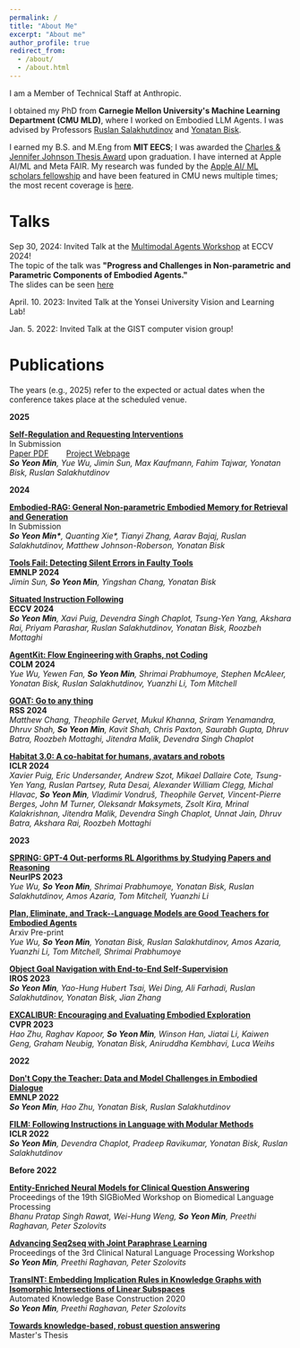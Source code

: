 ```yaml
---
permalink: /
title: "About Me"
excerpt: "About me"
author_profile: true
redirect_from: 
  - /about/
  - /about.html
---
```


I am a Member of Technical Staff at Anthropic.  

I obtained my PhD from **Carnegie Mellon University's Machine Learning Department (CMU MLD)**, where I worked on Embodied LLM Agents. I was advised by Professors [Ruslan Salakhutdinov](https://www.cs.cmu.edu/~rsalakhu/) and [Yonatan Bisk](https://yonatanbisk.com/index.html). 

I earned my B.S. and M.Eng from **MIT EECS**; I was awarded the [Charles & Jennifer Johnson Thesis Award](https://www.eecs.mit.edu/2021-eecs-awards/) upon graduation. I have interned at Apple AI/ML and Meta FAIR. My research was funded by the [Apple AI/ ML scholars fellowship](https://machinelearning.apple.com/updates/apple-scholars-aiml-2023) and have been featured in CMU news multiple times; the most recent coverage is [here](https://www.cs.cmu.edu/news/2024/robots-ambiguous-instructions).

<!--
News
======
Jul. 1. 2025: I have joined Anthropic!

Jul. 3. 2024: [Situated Instruction Following](https://soyeonm.github.io/SIF_webpage/), my work during Meta internship, is accepted to ECCV 2024!

April. 1. 2024: [Habitat 3.0](https://arxiv.org/pdf/2310.13724.pdf) is accepted to ICLR 2024!

Dec. 21. 2023: I finished my internship at Meta. 

Sep. 21. 2023: [SPRING](https://arxiv.org/pdf/2305.15486.pdf) is accepted to NeurIPS 2023!

May. 30. 2023: I started my internship at Meta; I work with Roozbeh Mottaghi and am co-mentored by Devendra Singh Chaplot. 

April. 10. 2023: Invited talk on [Don't copy the teacher](https://arxiv.org/abs/2210.04443) at [Yonsei University Vision and Learning Lab](https://yonseivnl.github.io/). Thank you for inviting me!

Mar. 9. 2023: I have been chosen as a recipient of the [Apple AI/ ML scholars fellowship 2023](https://machinelearning.apple.com/updates/apple-scholars-aiml-2023)!

Dec. 15. 2022: I finished my internship at Apple; [Our paper](https://arxiv.org/abs/2212.05923) is accepted as a main conference paper to IROS 2023. Thank you, Jian Zhang, Hubert Tsai, and the team!

Nov. 1. 2022: [Don't Copy the Teacher](https://arxiv.org/abs/2210.04443) is accepted to EMNLP 2022!

May. 30. 2022: I started my internship at Apple.

Jan. 20. 2022: [FILM](https://soyeonm.github.io/FILM_webpage/) is accepted to ICLR 2022!

Jan. 5. 2022: Invited talk on [FILM](https://soyeonm.github.io/FILM_webpage/) at [GIST Computer Vision Lab](https://gistvision.github.io/)! Thank you for inviting me!

Jul. 6, 2021: I have been chosen as the **second place recipient of the  Charles & Jennifer Johnson Artificial Intelligence and Decision Making M.Eng Thesis Award** for 2021, for my Master's Thesis “Towards Knowledge-Based, Robust Question Answering.” Thank you once again, Pete and Preethi!
-->

Talks
======

Sep 30, 2024: Invited Talk at the [Multimodal Agents Workshop](https://multimodalagents.github.io/) at ECCV 2024! \
The topic of the talk was **"Progress and Challenges in Non-parametric and Parametric Components of Embodied Agents."** \
The slides can be seen [here](https://drive.google.com/file/d/1zslH_NgcVIjd8CaNRfYMGzxYjj86TdCg/view?usp=sharing)

April. 10. 2023: Invited Talk at the Yonsei University Vision and Learning Lab! 

Jan. 5. 2022: Invited Talk at the GIST computer vision group!


Publications
======

The years (e.g., 2025) refer to the expected or actual dates when the conference takes place at the scheduled venue.

**2025**


[**Self-Regulation and Requesting Interventions**](https://soyeonm.github.io/self_reg/)\
In Submission\
[Paper PDF](https://drive.google.com/file/d/17Suynjm_2Uf_dVBpFNS1H_ZErCuIW3UM/view?usp=sharing) &nbsp;&nbsp;&nbsp;&nbsp;&nbsp;&nbsp;  [Project Webpage](https://soyeonm.github.io/self_reg/) \
___So Yeon Min__, Yue Wu, Jimin Sun, Max Kaufmann, Fahim Tajwar, Yonatan Bisk, Ruslan Salakhutdinov_


**2024**

[**Embodied-RAG: General Non-parametric Embodied Memory for Retrieval and Generation**](https://arxiv.org/abs/2409.18313)\
In Submission\
___So Yeon Min*__, Quanting Xie*, Tianyi Zhang, Aarav Bajaj, Ruslan Salakhutdinov, Matthew Johnson-Roberson, Yonatan Bisk_

[**Tools Fail: Detecting Silent Errors in Faulty Tools**](https://arxiv.org/abs/2406.19228)\
**EMNLP 2024**\
_Jimin Sun, **So Yeon Min**, Yingshan Chang, Yonatan Bisk_

[**Situated Instruction Following**](https://soyeonm.github.io/SIF_webpage/)\
**ECCV 2024**\
_**So Yeon Min**, Xavi Puig, Devendra Singh Chaplot, Tsung-Yen Yang, Akshara Rai, Priyam Parashar, Ruslan Salakhutdinov, Yonatan Bisk, Roozbeh Mottaghi_

[**AgentKit: Flow Engineering with Graphs, not Coding**](https://arxiv.org/abs/2404.11483)\
**COLM 2024**\
_Yue Wu, Yewen Fan, **So Yeon Min**, Shrimai Prabhumoye, Stephen McAleer, Yonatan Bisk, Ruslan Salakhutdinov, Yuanzhi Li, Tom Mitchell_

[**GOAT: Go to any thing**](https://arxiv.org/pdf/2311.06430.pdf)\
**RSS 2024**\
_Matthew Chang, Theophile Gervet, Mukul Khanna, Sriram Yenamandra, Dhruv Shah, **So Yeon Min**, Kavit Shah, Chris Paxton, Saurabh Gupta, Dhruv Batra, Roozbeh Mottaghi, Jitendra Malik, Devendra Singh Chaplot_

[**Habitat 3.0: A co-habitat for humans, avatars and robots**](https://arxiv.org/pdf/2310.13724.pdf)\
**ICLR 2024**\
_Xavier Puig, Eric Undersander, Andrew Szot, Mikael Dallaire Cote, Tsung-Yen Yang, Ruslan Partsey, Ruta Desai, Alexander William Clegg, Michal Hlavac, **So Yeon Min**, Vladimír Vondruš, Theophile Gervet, Vincent-Pierre Berges, John M Turner, Oleksandr Maksymets, Zsolt Kira, Mrinal Kalakrishnan, Jitendra Malik, Devendra Singh Chaplot, Unnat Jain, Dhruv Batra, Akshara Rai, Roozbeh Mottaghi_

**2023**

[**SPRING: GPT-4 Out-performs RL Algorithms by Studying Papers and Reasoning**](https://arxiv.org/pdf/2305.15486.pdf)\
**NeurIPS 2023**\
_Yue Wu, **So Yeon Min**, Shrimai Prabhumoye, Yonatan Bisk, Ruslan Salakhutdinov, Amos Azaria, Tom Mitchell, Yuanzhi Li_

[**Plan, Eliminate, and Track--Language Models are Good Teachers for Embodied Agents**](https://arxiv.org/pdf/2305.02412.pdf)\
Arxiv Pre-print\
_Yue Wu, **So Yeon Min**, Yonatan Bisk, Ruslan Salakhutdinov, Amos Azaria, Yuanzhi Li, Tom Mitchell, Shrimai Prabhumoye_

[**Object Goal Navigation with End-to-End Self-Supervision**](https://arxiv.org/abs/2212.05923)\
**IROS 2023**\
_**So Yeon Min**, Yao-Hung Hubert Tsai, Wei Ding, Ali Farhadi, Ruslan Salakhutdinov, Yonatan Bisk, Jian Zhang_

[**EXCALIBUR: Encouraging and Evaluating Embodied Exploration**](https://openaccess.thecvf.com/content/CVPR2023/papers/Zhu_EXCALIBUR_Encouraging_and_Evaluating_Embodied_Exploration_CVPR_2023_paper.pdf)\
**CVPR 2023**\
_Hao Zhu, Raghav Kapoor, **So Yeon Min**, Winson Han, Jiatai Li, Kaiwen Geng, Graham Neubig, Yonatan Bisk, Aniruddha Kembhavi, Luca Weihs_

**2022**

[**Don't Copy the Teacher: Data and Model Challenges in Embodied Dialogue**](https://arxiv.org/abs/2210.04443)\
**EMNLP 2022** \
_**So Yeon Min**, Hao Zhu, Yonatan Bisk, Ruslan Salakhutdinov_

[**FILM: Following Instructions in Language with Modular Methods**](https://soyeonm.github.io/FILM_webpage/)\
**ICLR 2022** \
_**So Yeon Min**, Devendra Chaplot, Pradeep Ravikumar, Yonatan Bisk, Ruslan Salakhutdinov_


**Before 2022**

[**Entity-Enriched Neural Models for Clinical Question Answering**](https://www.aclweb.org/anthology/2020.bionlp-1.12/)\
Proceedings of the 19th SIGBioMed Workshop on Biomedical Language Processing\
_Bhanu Pratap Singh Rawat, Wei-Hung Weng, **So Yeon Min**, Preethi Raghavan, Peter Szolovits_

[**Advancing Seq2seq with Joint Paraphrase Learning**](https://www.aclweb.org/anthology/2020.clinicalnlp-1.30/)\
Proceedings of the 3rd Clinical Natural Language Processing Workshop\
_**So Yeon Min**, Preethi Raghavan, Peter Szolovits_

[**TransINT: Embedding Implication Rules in Knowledge Graphs with Isomorphic Intersections of Linear Subspaces**](https://www.akbc.ws/2020/virtual/poster_87.html)\
Automated Knowledge Base Construction 2020\
_**So Yeon Min**, Preethi Raghavan, Peter Szolovits_

[**Towards knowledge-based, robust question answering**](https://dspace.mit.edu/bitstream/handle/1721.1/127462/1192966860-MIT.pdf?sequence=1&isAllowed=y)\
Master's Thesis

